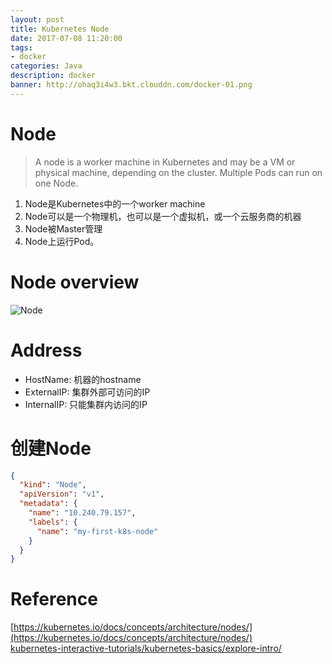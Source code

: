 ```yaml
---
layout: post
title: Kubernetes Node
date: 2017-07-08 11:20:00
tags:
- docker
categories: Java
description: docker
banner: http://ohaq3i4w3.bkt.clouddn.com/docker-01.png
---
```


# Node

> A node is a worker machine in Kubernetes and may be a VM or physical machine, depending on the cluster. Multiple Pods can run on one Node.


1. Node是Kubernetes中的一个worker machine
2. Node可以是一个物理机，也可以是一个虚拟机，或一个云服务商的机器
3. Node被Master管理
4. Node上运行Pod。

# Node overview
![Node](https://d33wubrfki0l68.cloudfront.net/5cb72d407cbe2755e581b6de757e0d81760d5b86/a9df9/docs/tutorials/kubernetes-basics/public/images/module_03_nodes.svg)

# Address
* HostName: 机器的hostname
* ExternalIP: 集群外部可访问的IP
* InternalIP: 只能集群内访问的IP



# 创建Node
```json
{
  "kind": "Node",
  "apiVersion": "v1",
  "metadata": {
    "name": "10.240.79.157",
    "labels": {
      "name": "my-first-k8s-node"
    }
  }
}
```






# Reference
[https://kubernetes.io/docs/concepts/architecture/nodes/](https://kubernetes.io/docs/concepts/architecture/nodes/)        
[kubernetes-interactive-tutorials/kubernetes-basics/explore-intro/](https://kubernetes.io/docs/tutorials/kubernetes-basics/explore-intro/)
